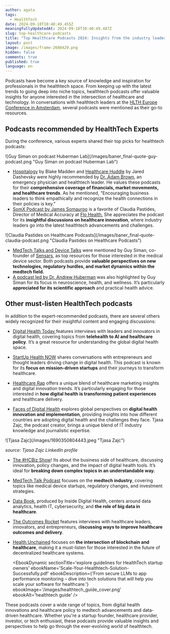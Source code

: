 ```yaml
---
author: agata
tags:
  - HealthTech
date: 2024-09-18T10:40:49.455Z
meaningfullyUpdatedAt: 2024-09-18T10:40:49.487Z
slug: top-healthcare-podcasts
title: "Top Healthcare Podcasts 2024: Insights from the industry leaders"
layout: post
image: /images/frame-2608429.png
hidden: false
comments: true
published: true
language: en
---
```

Podcasts have become a key source of knowledge and inspiration for professionals in the healthtech space. From keeping up with the latest trends to going deep into niche topics, healthtech podcasts offer valuable insights for anyone interested in the intersection of healthcare and technology. In conversations with healthtech leaders at the [HLTH Europe Conference in Amsterdam](https://europe.hlth.com/), several podcasts were mentioned as their go-to resources.

## **Podcasts recommended by HealthTech Experts**

During the conference, various experts shared their top picks for healthtech podcasts:

<div className="image">![Guy Siman on podcast Huberman Lab](/images/baner_final-quote-guy-podcast.png "Guy Siman on podcast Huberman Lab")</div>

* [Hospitalogy](https://hospitalogy.com/) by Blake Madden and [Healthcare Huddle](https://www.healthcarehuddle.com/) by Jared Dashevsky were highly recommended by [Dr. Adam Brown](https://www.linkedin.com/in/adambrownmdmba/), an emergency physician and healthtech leader. He values these podcasts for their **comprehensive coverage of financials, market movements, and healthcare trends**. As he mentioned, “Encouraging business leaders to think empathically and recognize the health connections in their policies is key.”
* [SomX Podcast by James Somauroo](https://www.jamessomauroo.com/) is a favorite of Claudia Pastides, Director of Medical Accuracy at [Flo Health.](https://flo.health/) She appreciates the podcast for its **insightful discussions on healthcare innovation**, where industry leaders go into the latest healthtech advancements and challenges.

<div className="image">![Claudia Pastides on Healthcare Podcasts](/images/baner_final-quote-claudia-podcast.png "Claudia Pastides on Healthcare Podcasts")</div>

* [MedTech Talks and Device Talks](https://medtechmvp.com/media/medtech-talk-podcast) were mentioned by Guy Siman, co-founder of [Sensars](https://www.sensars.com/), as top resources for those interested in the medical device sector. Both podcasts provide **valuable perspectives on new technologies, regulatory hurdles, and market dynamics within the medtech field.**
* [A podcast led by Dr. Andrew Huberman](https://www.hubermanlab.com/) was also highlighted by Guy Siman for its focus in neuroscience, health, and wellness. It’s particularly **appreciated for its scientific approach** and practical health advice.

## Other must-listen HealthTech podcasts

In addition to the expert-recommended podcasts, there are several others widely recognized for their insightful content and engaging discussions:

* [Digital Health Today ](https://digitalhealthtoday.com/)features interviews with leaders and innovators in digital health, covering topics from **telehealth to AI and healthcare policy**. It’s a great resource for understanding the global digital health space.


* [StartUp Health NOW](https://healthpodcastnetwork.com/show/startup-health-now-podcast/) shares conversations with entrepreneurs and thought leaders driving change in digital health. This podcast is known for its **focus on mission-driven startups** and their journeys to transform healthcare.


* [Healthcare Rap](https://shiftforwardhealth.com/show/healthcare-rap/) offers a unique blend of healthcare marketing insights and digital innovation trends. It’s particularly engaging for those interested in **how digital health is transforming patient experiences** and healthcare delivery.


* [Faces of Digital Health](https://www.facesofdigitalhealth.com/) explores global perspectives on **digital health innovation and implementation**, providing insights into how different countries are adopting digital health and the challenges they face. Tjasa Zajc, the podcast creator, brings a unique blend of IT industry knowledge and journalistic expertise.

<div className="image">![Tjasa Zajc](/images/1690350804443.jpeg "Tjasa Zajc")</div>

*source: Tjasa Zajc LinkedIn profile*

* [The #HCBiz Show](https://thehcbiz.com/)! Its about the business side of healthcare, discussing innovation, policy changes, and the impact of digital health tools. It’s ideal for **breaking down complex topics in an understandable way.**
* [MedTech Talk Podcast](https://medtechmvp.com/media/medtech-talk-podcast) focuses on the **medtech industry**, covering topics like medical device startups, regulatory changes, and investment strategies.
* [Data Book](https://podcasts.apple.com/us/podcast/data-book/id1365789336), produced by Inside Digital Health, centers around data analytics, health IT, cybersecurity, and **the role of big data in healthcare**.
* [The Outcomes Rocket](https://outcomesrocket.health/) features interviews with healthcare leaders, innovators, and entrepreneurs, d**iscussing ways to improve healthcare outcomes and delivery**.
* [Health Unchained](https://healthunchained.org/) focuses on **the intersection of blockchain and healthcare**, making it a must-listen for those interested in the future of decentralized healthcare systems.

  <EbookDynamic sectionTitle='explore guidelines for HealthTech startup owners' ebookName='Scale-Your-Healthtech-Solution-Successfully.pdf' ebookDescription={'From secure LLMs to app performance monitoring – dive into tech solutions that will help you scale your software for healthcare.'} ebookImage='/images/healthtech_guide_cover.png' ebookAlt='healthtech guide' />

These podcasts cover a wide range of topics, from digital health innovations and healthcare policy to medtech advancements and data-driven healthcare. Whether you're a startup founder, healthcare provider, investor, or tech enthusiast, these podcasts provide valuable insights and perspectives to help go through the ever-evolving world of healthtech.